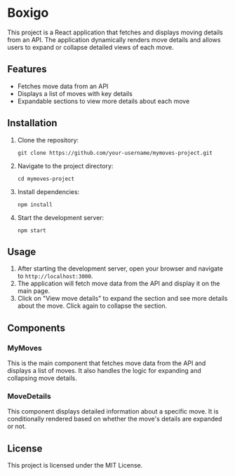 <h1>Boxigo</h1>

<p>This project is a React application that fetches and displays moving details from an API. The application dynamically renders move details and allows users to expand or collapse detailed views of each move.</p>

<h2>Features</h2>
<ul>
    <li>Fetches move data from an API</li>
    <li>Displays a list of moves with key details</li>
    <li>Expandable sections to view more details about each move</li>
    
</ul>

<h2>Installation</h2>
<ol>
    <li>Clone the repository:</li>
    <pre><code>git clone https://github.com/your-username/mymoves-project.git</code></pre>
    <li>Navigate to the project directory:</li>
    <pre><code>cd mymoves-project</code></pre>
    <li>Install dependencies:</li>
    <pre><code>npm install</code></pre>
    <li>Start the development server:</li>
    <pre><code>npm start</code></pre>
</ol>

<h2>Usage</h2>
<ol>
    <li>After starting the development server, open your browser and navigate to <code>http://localhost:3000</code>.</li>
    <li>The application will fetch move data from the API and display it on the main page.</li>
    <li>Click on "View move details" to expand the section and see more details about the move. Click again to collapse the section.</li>
</ol>

<h2>Components</h2>
<h3>MyMoves</h3>
<p>This is the main component that fetches move data from the API and displays a list of moves. It also handles the logic for expanding and collapsing move details.</p>

<h3>MoveDetails</h3>
<p>This component displays detailed information about a specific move. It is conditionally rendered based on whether the move's details are expanded or not.</p>


<h2>License</h2>
<p>This project is licensed under the MIT License.</p>
